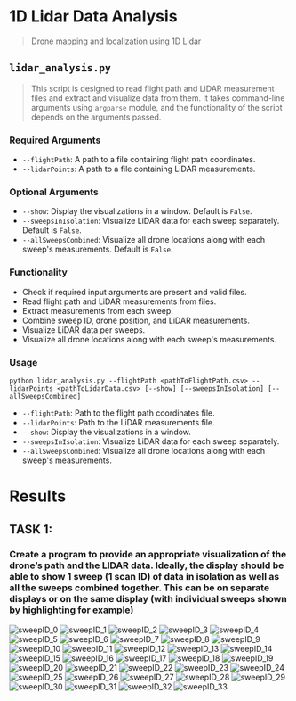 # 1D Lidar Data Analysis
> Drone mapping and localization using 1D Lidar

## `lidar_analysis.py`
> This script is designed to read flight path and LiDAR measurement files and extract and visualize data from them. It takes command-line arguments using `argparse` module, and the functionality of the script depends on the arguments passed.

### Required Arguments
- `--flightPath`: A path to a file containing flight path coordinates.
- `--lidarPoints`: A path to a file containing LiDAR measurements.

### Optional Arguments
- `--show`: Display the visualizations in a window. Default is `False`.
- `--sweepsInIsolation`: Visualize LiDAR data for each sweep separately. Default is `False`.
- `--allSweepsCombined`: Visualize all drone locations along with each sweep's measurements. Default is `False`.

### Functionality
- Check if required input arguments are present and valid files.
- Read flight path and LiDAR measurements from files.
- Extract measurements from each sweep.
- Combine sweep ID, drone position, and LiDAR measurements.
- Visualize LiDAR data per sweeps.
- Visualize all drone locations along with each sweep's measurements.

### Usage
`python lidar_analysis.py --flightPath <pathToFlightPath.csv> --lidarPoints <pathToLidarData.csv> [--show] [--sweepsInIsolation] [--allSweepsCombined]`

- `--flightPath`: Path to the flight path coordinates file.
- `--lidarPoints`: Path to the LiDAR measurements file.
- `--show`: Display the visualizations in a window.
- `--sweepsInIsolation`: Visualize LiDAR data for each sweep separately.
- `--allSweepsCombined`: Visualize all drone locations along with each sweep's measurements.


# Results
## TASK 1:
### Create a program to provide an appropriate visualization of the drone’s path and the LIDAR data. Ideally, the display should be able to show 1 sweep (1 scan ID) of data in isolation as well as all the sweeps combined together. This can be on separate displays or on the same display (with individual sweeps shown by highlighting for example)
![sweepID_0](output/sweepID_0.png)
![sweepID_1](output/sweepID_1.png)
![sweepID_2](output/sweepID_2.png)
![sweepID_3](output/sweepID_3.png)
![sweepID_4](output/sweepID_4.png)
![sweepID_5](output/sweepID_5.png)
![sweepID_6](output/sweepID_6.png)
![sweepID_7](output/sweepID_7.png)
![sweepID_8](output/sweepID_8.png)
![sweepID_9](output/sweepID_9.png)
![sweepID_10](output/sweepID_10.png)
![sweepID_11](output/sweepID_11.png)
![sweepID_12](output/sweepID_12.png)
![sweepID_13](output/sweepID_13.png)
![sweepID_14](output/sweepID_14.png)
![sweepID_15](output/sweepID_15.png)
![sweepID_16](output/sweepID_16.png)
![sweepID_17](output/sweepID_17.png)
![sweepID_18](output/sweepID_18.png)
![sweepID_19](output/sweepID_19.png)
![sweepID_20](output/sweepID_20.png)
![sweepID_21](output/sweepID_21.png)
![sweepID_22](output/sweepID_22.png)
![sweepID_23](output/sweepID_23.png)
![sweepID_24](output/sweepID_24.png)
![sweepID_25](output/sweepID_25.png)
![sweepID_26](output/sweepID_26.png)
![sweepID_27](output/sweepID_27.png)
![sweepID_28](output/sweepID_28.png)
![sweepID_29](output/sweepID_29.png)
![sweepID_30](output/sweepID_30.png)
![sweepID_31](output/sweepID_31.png)
![sweepID_32](output/sweepID_32.png)
![sweepID_33](output/sweepID_33.png)
